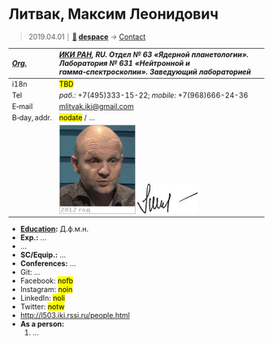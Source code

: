# Литвак, Максим Леонидович
> 2019.04.01 ┊ **[🚀](../index/index.md) [despace](index.md)** → [Contact](contact.md)

|*[Org.](contact.md)*|*[ИКИ РАН](zz_iki_ras.md), RU. Отдел № 63 «Ядерной планетологии». Лаборатория № 631 «Нейтронной и гамма‑спектроскопии». Заведующий лабораторией*|
|:--|:--|
|i18n| <mark>TBD</mark> |
|Tel|*раб.:* +7(495)333-15-22; *mobile:* +7(968)666-24-36 |
|E‑mail| <mlitvak.iki@gmail.com> |
|B‑day, addr.| <mark>nodate</mark> / … |
|| ![](f/contact/l/litvak_001_animated.gif) [![](f/contact/l/litvak_001_sign_thumb.jpg)](f/contact/l/litvak_001_sign.png) |

   - **[Education](edu.md):** Д.ф.м.н.
   - **Exp.:** …
   - …
   - **SC/Equip.:** …
   - **Conferences:** …
   - Git: …
   - Facebook: <mark>nofb</mark>
   - Instagram: <mark>noin</mark>
   - LinkedIn: <mark>noli</mark>
   - Twitter: <mark>notw</mark>
   - <http://l503.iki.rssi.ru/people.html>
   - **As a person:**
      1. …
